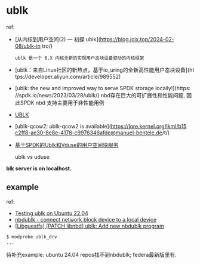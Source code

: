 # ublk
ref:
- [从内核到用户空间(2) — 初探 ublk](https://blog.jcix.top/2024-02-08/ublk-in    tro/)
  
      ublk 是一个 6.X 内核全新的实现用户态块设备驱动的内核框架 
- [ublk：来自Linux社区的新热点，基于io_uring的全新高性能用户态块设备](ht    tps://developer.aliyun.com/article/989552)
- [ublk: the new and improved way to serve SPDK storage locally!](https:    //spdk.io/news/2023/03/28/ublk/)
    nbd存在巨大的可扩展性和性能问题, 因此SPDK nbd 支持主要用于非性能用例
- [UBLK](https://people.redhat.com/minlei/docs/ublk_intro.pdf)
- [ublk-qcow2: ublk-qcow2 is available](https://lore.kernel.org/lkml/b15    c2ff8-ae30-8e8e-4178-c9976346afde@manuel-bentele.de/t/)
- [基于SPDK的Ublk和Vduse的用户空间块服务](https://blog.csdn.net/weixin_37097605/article/details/137362344)

    ublk vs uduse

**blk server is on localhost.**

## example
ref:
- [Testing ublk on Ubuntu 22.04](https://dev.to/amarjargal/testing-ublk-on-ubuntu-2204-9pe)
- [nbdublk - connect network block device to a local device](https://libguestfs.org/nbdublk.1.html)
- [[Libguestfs] [PATCH libnbd] ublk: Add new nbdublk program
](https://listman.redhat.com/archives/libguestfs/2022-August/029655.html)

```bash
$ modprobe ublk_drv
...
```

待补充example: ubuntu 24.04 repos找不到nbdublk; federa最新版里有.
